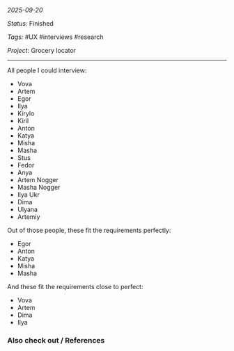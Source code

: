 *2025-09-20*

*Status:* Finished

*Tags:* #UX #interviews #research 

*Project:* Grocery locator

<hr>

All people I could interview:
- Vova
- Artem
- Egor
- Ilya
- Kirylo
- Kiril
- Anton
- Katya
- Misha
- Masha
- Stus
- Fedor
- Anya
- Artem Nogger
- Masha Nogger
- Ilya Ukr
- Dima
- Ulyana
- Artemiy

Out of those people, these fit the requirements perfectly:
- Egor
- Anton
- Katya
- Misha
- Masha

And these fit the requirements close to perfect:
- Vova
- Artem
- Dima
- Ilya

### Also check out / References